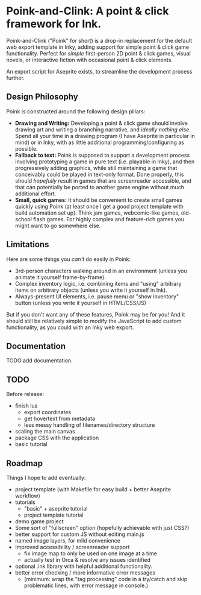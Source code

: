 # Poink-and-Clink: A point & click framework for Ink.

Poink-and-Clink ("Poink" for short) is a drop-in replacement for the default web export template in Inky, adding support for simple point & click game functionality.  Perfect for *simple* first-person 2D point & click games, visual novels, or interactive fiction with occasional point & click elements.

An export script for Aseprite exists, to streamline the development process further.

## Design Philosophy

Poink is constructed around the following design pillars:
 - **Drawing and Writing:** Developing a point & click game should involve drawing art and writing a branching narrative, and *ideally nothing else*.  Spend all your time in a drawing program (I have Aseprite in particular in mind) or in Inky, with as little additional programming/configuring as possible.
 - **Fallback to text:** Poink is supposed to support a development process involving prototyping a game in pure text (i.e. playable in Inky), and then progressively adding graphics, while still maintaining a game that conceivably could be played in text-only format.  Done properly, this should *hopefully* result in games that are screenreader accessible, and that can potentially be ported to another game engine without much additional effort.
 - **Small, quick games:** It should be convenient to create small games quickly using Poink (at least once I get a good project template with build automation set up). Think jam games, webcomic-like games, old-school flash games.  For highly complex and feature-rich games you might want to go somewhere else.


## Limitations

Here are some things you *can't* do easily in Poink:
 - 3rd-person characters walking around in an environment (unless you animate it yourself frame-by-frame).
 - Complex inventory logic, i.e. combining items and "using" arbitrary items on arbitrary objects (unless you write it yourself in Ink).
 - Always-present UI elements, i.e. pause menu or "show inventory" button (unless you write it yourself in HTML/CSS/JS)

But if you don't want any of these features, Poink may be for you! And it should still be relatively simple to modify the JavaScript to add custom functionality, as you could with an Inky web export.

## Documentation

TODO add documentation.


## TODO
Before release:
 - finish lua
    - export coordinates
    - get hovertext from metadata
    - less messy handling of filenames/directory structure
 - scaling the main canvas
 - package CSS with the application
 - basic tutorial

## Roadmap

Things I hope to add eventually:
 - project template (with Makefile for easy build + better Aseprite workflow)
 - tutorials
    - "basic" + aseprite tutorial
    - project template tutorial
 - demo game project
 - Some sort of "fullscreen" option (hopefully achievable with just CSS?)
 - better support for custom JS without editing main.js
 - named image layers, for mild convenience
 - Improved accessibility / screenreader support
    - fix image map to only be used on one image at a time
    - actually test in Orca & resolve any issues identified
 - optional .ink library with helpful additional functionality.
 - better error checking / more informative error messages
    - (minimum: wrap the "tag processing" code in a try/catch and skip problematic lines, with error message in console.)
